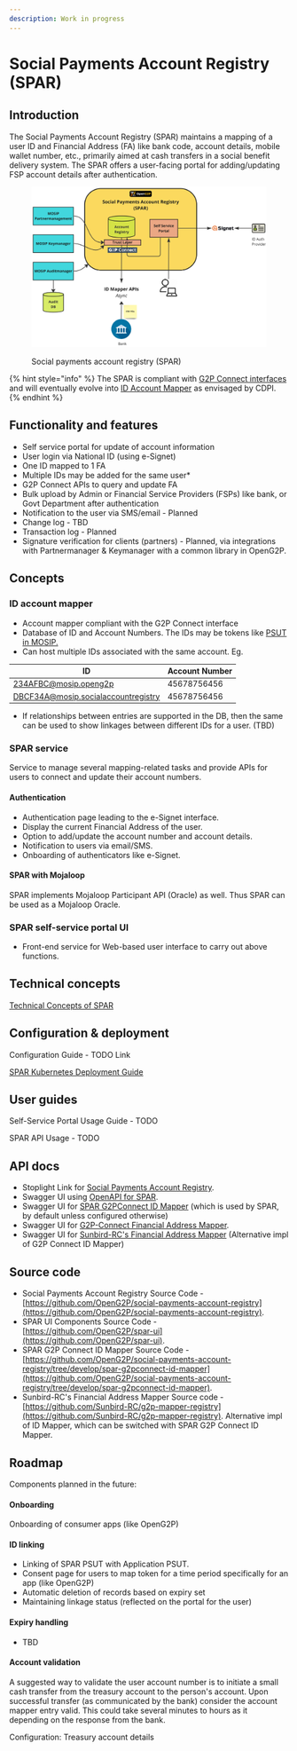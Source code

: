 ```yaml
---
description: Work in progress
---
```


# Social Payments Account Registry (SPAR)

## Introduction

The Social Payments Account Registry (SPAR) maintains a mapping of a user ID and Financial Address (FA) like bank code, account details, mobile wallet number, etc., primarily aimed at cash transfers in a social benefit delivery system. The SPAR offers a user-facing portal for adding/updating FSP account details after authentication.



<figure><img src="../../.gitbook/assets/SPAR.jpg" alt=""><figcaption><p>Social payments account registry (SPAR)</p></figcaption></figure>

{% hint style="info" %}
The SPAR is compliant with [G2P Connect interfaces](https://github.com/G2P-Connect/specs/blob/draft/api/g2p-mapper.yaml) and will eventually evolve into [ID Account Mapper](https://g2pconnect.cdpi.dev/protocol/interfaces/beneficiary-management/mapper-architecture) as envisaged by CDPI.
{% endhint %}

## Functionality and features

* Self service portal for update of account information
* User login via National ID (using e-Signet)
* One ID mapped to 1 FA
* Multiple IDs may be added for the same user\*
* G2P Connect APIs to query and update FA
* Bulk upload by Admin or Financial Service Providers (FSPs) like bank, or Govt Department after authentication
* Notification to the user via SMS/email - Planned
* Change log - TBD
* Transaction log - Planned
* Signature verification for clients (partners) - Planned, via integrations with Partnermanager & Keymanager with a common library in OpenG2P.

## Concepts

### ID account mapper

* Account mapper compliant with the G2P Connect interface
* Database of ID and Account Numbers. The IDs may be tokens like [PSUT in MOSIP.](https://docs.mosip.io/1.2.0/id-lifecycle-management/identifiers#token-id-psut-partner-specific-user-token)
* Can host multiple IDs associated with the same account. Eg.

| ID                                  | Account Number |
| ----------------------------------- | -------------- |
| 234AFBC@mosip.openg2p               | 45678756456    |
| DBCF34A@mosip.socialaccountregistry | 45678756456    |

* If relationships between entries are supported in the DB, then the same can be used to show linkages between different IDs for a user. (TBD)

### SPAR service

Service to manage several mapping-related tasks and provide APIs for users to connect and update their account numbers.

#### Authentication

* Authentication page leading to the e-Signet interface.
* Display the current Financial Address of the user.
* Option to add/update the account number and account details.
* Notification to users via email/SMS.
* Onboarding of authenticators like e-Signet.

#### SPAR with Mojaloop

SPAR implements Mojaloop Participant API (Oracle) as well. Thus SPAR can be used as a Mojaloop Oracle.&#x20;

### SPAR self-service portal UI

* Front-end service for Web-based user interface to carry out above functions.

## Technical concepts

[Technical Concepts of SPAR](../../developer-zone/repositories/social-payments-account-registry.md)

## Configuration & deployment&#x20;

Configuration Guide - TODO Link

[SPAR Kubernetes Deployment Guide](../../deployment/openg2p-modules-deployment/spar-deployment/)

## User guides

Self-Service Portal Usage Guide - TODO

SPAR API Usage - TODO

## API docs

* Stoplight Link for [Social Payments Account Registry](https://openg2p.stoplight.io/docs/social-payments-account-registry).
* Swagger UI using [OpenAPI for SPAR](https://validator.swagger.io/?url=https://raw.githubusercontent.com/OpenG2P/social-payments-account-registry/develop/api-docs/generated/openapi.json).
* Swagger UI for [SPAR G2PConnect ID Mapper](https://validator.swagger.io/?url=https://raw.githubusercontent.com/OpenG2P/social-payments-account-registry/develop/spar-g2pconnect-id-mapper/api-docs/generated/openapi.json) (which is used by SPAR, by default unless configured otherwise)
* Swagger UI for [G2P-Connect Financial Address Mapper](https://validator.swagger.io/?url=https://raw.githubusercontent.com/g2p-connect/specs/draft/release/yaml/mapper\_core\_api\_v1.0.0.yaml).
* Swagger UI for [Sunbird-RC's Financial Address Mapper](https://validator.swagger.io/?url=https://raw.githubusercontent.com/Sunbird-RC/g2p-mapper-registry/main/services/mapper-service/swagger.yml) (Alternative impl of G2P Connect ID Mapper)

## Source code

* Social Payments Account Registry Source Code - [https://github.com/OpenG2P/social-payments-account-registry](https://github.com/OpenG2P/social-payments-account-registry).
* SPAR UI Components Source Code - [https://github.com/OpenG2P/spar-ui](https://github.com/OpenG2P/spar-ui).
* SPAR G2P Connect ID Mapper Source Code - [https://github.com/OpenG2P/social-payments-account-registry/tree/develop/spar-g2pconnect-id-mapper](https://github.com/OpenG2P/social-payments-account-registry/tree/develop/spar-g2pconnect-id-mapper).
* Sunbird-RC's Financial Address Mapper Source code - [https://github.com/Sunbird-RC/g2p-mapper-registry](https://github.com/Sunbird-RC/g2p-mapper-registry). Alternative impl of ID Mapper, which can be switched with SPAR G2P Connect ID Mapper.

## Roadmap

Components planned in the future:

#### Onboarding

Onboarding of consumer apps (like OpenG2P)

#### ID linking

* Linking of SPAR PSUT with Application PSUT.
* Consent page for users to map token for a time period specifically for an app (like OpenG2P)
* Automatic deletion of records based on expiry set
* Maintaining linkage status (reflected on the portal for the user)

#### Expiry handling

* TBD

#### Account validation

A suggested way to validate the user account number is to initiate a small cash transfer from the treasury account to the person's account. Upon successful transfer (as communicated by the bank) consider the account mapper entry valid. This could take several minutes to hours as it depending on the response from the bank.

Configuration: Treasury account details
